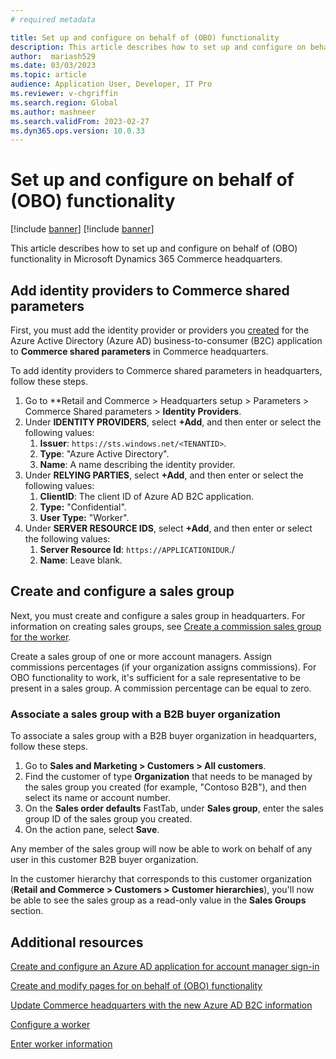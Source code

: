 ```yaml
---
# required metadata

title: Set up and configure on behalf of (OBO) functionality
description: This article describes how to set up and configure on behalf of (OBO) functionality in Microsoft Dynamics 365 Commerce headquarters.
author:  mariash529
ms.date: 03/03/2023
ms.topic: article
audience: Application User, Developer, IT Pro
ms.reviewer: v-chgriffin
ms.search.region: Global
ms.author: mashneer
ms.search.validFrom: 2023-02-27
ms.dyn365.ops.version: 10.0.33
---
```


# Set up and configure on behalf of (OBO) functionality

[!include [banner](includes/banner.md)]
[!include [banner](includes/preview-banner.md)]

This article describes how to set up and configure on behalf of (OBO) functionality in Microsoft Dynamics 365 Commerce headquarters.

## Add identity providers to Commerce shared parameters

First, you must add the identity provider or providers you [created](obo-create-aad-application.md) for the Azure Active Directory (Azure AD) business-to-consumer (B2C) application to **Commerce shared parameters** in Commerce headquarters.

To add identity providers to Commerce shared parameters in headquarters, follow these steps.

1. Go to **Retail and Commerce \> Headquarters setup \> Parameters \> Commerce Shared parameters \> **Identity Providers**. 
1. Under **IDENTITY PROVIDERS**, select **+Add**, and then enter or select the following values:
    1. **Issuer**: `https://sts.windows.net/<TENANTID>`.
    1. **Type**: "Azure Active Directory".
    1. **Name**: A name describing the identity provider.
1. Under **RELYING PARTIES**, select **+Add**, and then enter or select the following values:
    1. **ClientID**:  The client ID of Azure AD B2C application.
    1. **Type:** "Confidential".
    1. **User Type:** "Worker".
1. Under **SERVER RESOURCE IDS**, select **+Add**, and then enter or select the following values:
    1. **Server Resource Id**: `https://APPLICATIONIDUR`./
    1. **Name**: Leave blank.

## Create and configure a sales group

Next, you must create and configure a sales group in headquarters. For information on creating sales groups, see [Create a commission sales group for the worker](tasks/worker.md#create-a-commission-sales-group-for-the-worker).

Create a sales group of one or more account managers. Assign commissions percentages (if your organization assigns commissions). For OBO functionality to work, it's sufficient for a sale representative to be present in a sales group. A commission percentage can be equal to zero. 

### Associate a sales group with a B2B buyer organization

To associate a sales group with a B2B buyer organization in headquarters, follow these steps.

1. Go to **Sales and Marketing \> Customers \> All customers**.
1. Find the customer of type **Organization** that needs to be managed by the sales group you created (for example, "Contoso B2B"), and then select its name or account number. 
1. On the **Sales order defaults** FastTab, under **Sales group**, enter the sales group ID of the sales group you created. 
1. On the action pane, select **Save**.

Any member of the sales group will now be able to work on behalf of any user in this customer B2B buyer organization.

In the customer hierarchy that corresponds to this customer organization (**Retail and Commerce \> Customers \> Customer hierarchies**), you'll now be able to see the sales group as a read-only value in the **Sales Groups** section. 

## Additional resources

[Create and configure an Azure AD application for account manager sign-in](obo-create-aad-application.md)

[Create and modify pages for on behalf of (OBO) functionality](obo-add-pages-site-builder.md)

[Update Commerce headquarters with the new Azure AD B2C information](update-hq-aad-b2c-info.md)

[Configure a worker](tasks/worker.md)

[Enter worker information](../human-resources/hr-personnel-enter-worker-information.md)
